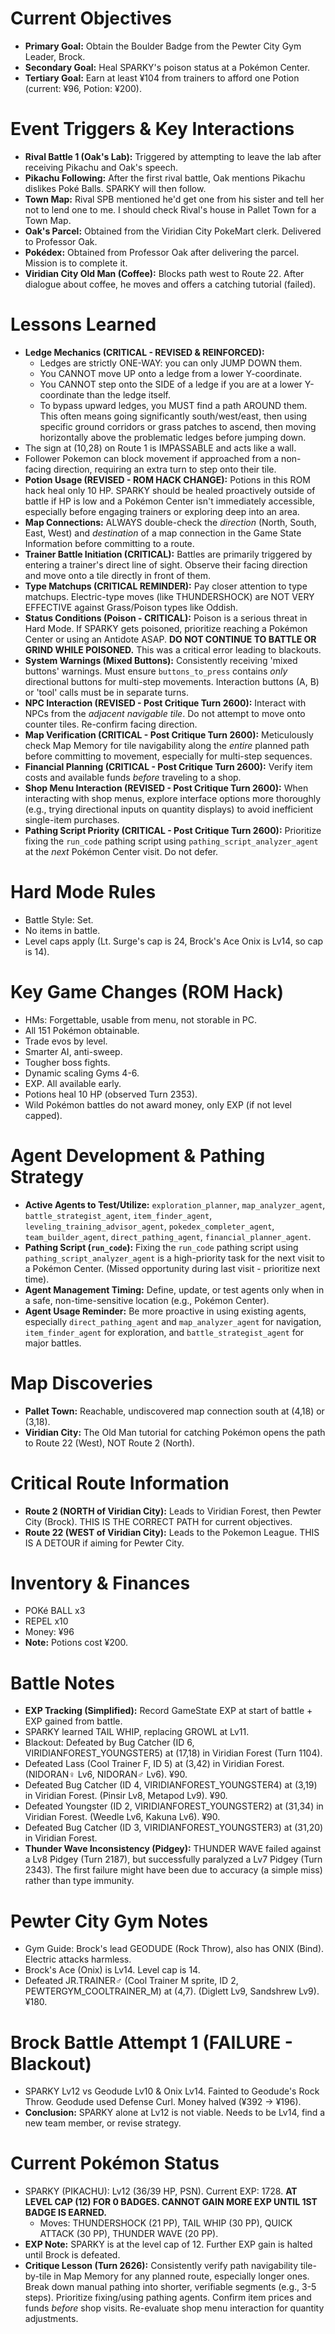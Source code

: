 # Current Objectives
*   **Primary Goal:** Obtain the Boulder Badge from the Pewter City Gym Leader, Brock.
*   **Secondary Goal:** Heal SPARKY's poison status at a Pokémon Center.
*   **Tertiary Goal:** Earn at least ¥104 from trainers to afford one Potion (current: ¥96, Potion: ¥200).

# Event Triggers & Key Interactions
*   **Rival Battle 1 (Oak's Lab):** Triggered by attempting to leave the lab after receiving Pikachu and Oak's speech.
*   **Pikachu Following:** After the first rival battle, Oak mentions Pikachu dislikes Poké Balls. SPARKY will then follow.
*   **Town Map:** Rival SPB mentioned he'd get one from his sister and tell her not to lend one to me. I should check Rival's house in Pallet Town for a Town Map.
*   **Oak's Parcel:** Obtained from the Viridian City PokeMart clerk. Delivered to Professor Oak.
*   **Pokédex:** Obtained from Professor Oak after delivering the parcel. Mission is to complete it.
*   **Viridian City Old Man (Coffee):** Blocks path west to Route 22. After dialogue about coffee, he moves and offers a catching tutorial (failed).

# Lessons Learned
*   **Ledge Mechanics (CRITICAL - REVISED & REINFORCED):**
    *   Ledges are strictly ONE-WAY: you can only JUMP DOWN them.
    *   You CANNOT move UP onto a ledge from a lower Y-coordinate.
    *   You CANNOT step onto the SIDE of a ledge if you are at a lower Y-coordinate than the ledge itself.
    *   To bypass upward ledges, you MUST find a path AROUND them. This often means going significantly south/west/east, then using specific ground corridors or grass patches to ascend, then moving horizontally above the problematic ledges before jumping down.
*   The sign at (10,28) on Route 1 is IMPASSABLE and acts like a wall.
*   Follower Pokemon can block movement if approached from a non-facing direction, requiring an extra turn to step onto their tile.
*   **Potion Usage (REVISED - ROM HACK CHANGE):** Potions in this ROM hack heal only 10 HP. SPARKY should be healed proactively outside of battle if HP is low and a Pokémon Center isn't immediately accessible, especially before engaging trainers or exploring deep into an area.
*   **Map Connections:** ALWAYS double-check the *direction* (North, South, East, West) and *destination* of a map connection in the Game State Information before committing to a route.
*   **Trainer Battle Initiation (CRITICAL):** Battles are primarily triggered by entering a trainer's direct line of sight. Observe their facing direction and move onto a tile directly in front of them.
*   **Type Matchups (CRITICAL REMINDER):** Pay closer attention to type matchups. Electric-type moves (like THUNDERSHOCK) are NOT VERY EFFECTIVE against Grass/Poison types like Oddish.
*   **Status Conditions (Poison - CRITICAL):** Poison is a serious threat in Hard Mode. If SPARKY gets poisoned, prioritize reaching a Pokémon Center or using an Antidote ASAP. **DO NOT CONTINUE TO BATTLE OR GRIND WHILE POISONED.** This was a critical error leading to blackouts.
*   **System Warnings (Mixed Buttons):** Consistently receiving 'mixed buttons' warnings. Must ensure `buttons_to_press` contains *only* directional buttons for multi-step movements. Interaction buttons (A, B) or 'tool' calls must be in separate turns.
*   **NPC Interaction (REVISED - Post Critique Turn 2600):** Interact with NPCs from the *adjacent navigable tile*. Do not attempt to move onto counter tiles. Re-confirm facing direction.
*   **Map Verification (CRITICAL - Post Critique Turn 2600):** Meticulously check Map Memory for tile navigability along the *entire* planned path before committing to movement, especially for multi-step sequences.
*   **Financial Planning (CRITICAL - Post Critique Turn 2600):** Verify item costs and available funds *before* traveling to a shop.
*   **Shop Menu Interaction (REVISED - Post Critique Turn 2600):** When interacting with shop menus, explore interface options more thoroughly (e.g., trying directional inputs on quantity displays) to avoid inefficient single-item purchases.
*   **Pathing Script Priority (CRITICAL - Post Critique Turn 2600):** Prioritize fixing the `run_code` pathing script using `pathing_script_analyzer_agent` at the *next* Pokémon Center visit. Do not defer.

# Hard Mode Rules
*   Battle Style: Set.
*   No items in battle.
*   Level caps apply (Lt. Surge's cap is 24, Brock's Ace Onix is Lv14, so cap is 14).

# Key Game Changes (ROM Hack)
*   HMs: Forgettable, usable from menu, not storable in PC.
*   All 151 Pokémon obtainable.
*   Trade evos by level.
*   Smarter AI, anti-sweep.
*   Tougher boss fights.
*   Dynamic scaling Gyms 4-6.
*   EXP. All available early.
*   Potions heal 10 HP (observed Turn 2353).
*   Wild Pokémon battles do not award money, only EXP (if not level capped).

# Agent Development & Pathing Strategy
*   **Active Agents to Test/Utilize:** `exploration_planner`, `map_analyzer_agent`, `battle_strategist_agent`, `item_finder_agent`, `leveling_training_advisor_agent`, `pokedex_completer_agent`, `team_builder_agent`, `direct_pathing_agent`, `financial_planner_agent`.
*   **Pathing Script (`run_code`):** Fixing the `run_code` pathing script using `pathing_script_analyzer_agent` is a high-priority task for the next visit to a Pokémon Center. (Missed opportunity during last visit - prioritize next time).
*   **Agent Management Timing:** Define, update, or test agents only when in a safe, non-time-sensitive location (e.g., Pokémon Center).
*   **Agent Usage Reminder:** Be more proactive in using existing agents, especially `direct_pathing_agent` and `map_analyzer_agent` for navigation, `item_finder_agent` for exploration, and `battle_strategist_agent` for major battles.

# Map Discoveries
*   **Pallet Town:** Reachable, undiscovered map connection south at (4,18) or (3,18).
*   **Viridian City:** The Old Man tutorial for catching Pokémon opens the path to Route 22 (West), NOT Route 2 (North).

# Critical Route Information
*   **Route 2 (NORTH of Viridian City):** Leads to Viridian Forest, then Pewter City (Brock). THIS IS THE CORRECT PATH for current objectives.
*   **Route 22 (WEST of Viridian City):** Leads to the Pokemon League. THIS IS A DETOUR if aiming for Pewter City.

# Inventory & Finances
*   POKé BALL x3
*   REPEL x10
*   Money: ¥96
*   **Note:** Potions cost ¥200.

# Battle Notes
*   **EXP Tracking (Simplified):** Record GameState EXP at start of battle + EXP gained from battle.
*   SPARKY learned TAIL WHIP, replacing GROWL at Lv11.
*   Blackout: Defeated by Bug Catcher (ID 6, VIRIDIANFOREST_YOUNGSTER5) at (17,18) in Viridian Forest (Turn 1104).
*   Defeated Lass (Cool Trainer F, ID 5) at (3,42) in Viridian Forest. (NIDORAN♀ Lv6, NIDORAN♂ Lv6). ¥90.
*   Defeated Bug Catcher (ID 4, VIRIDIANFOREST_YOUNGSTER4) at (3,19) in Viridian Forest. (Pinsir Lv8, Metapod Lv9). ¥90.
*   Defeated Youngster (ID 2, VIRIDIANFOREST_YOUNGSTER2) at (31,34) in Viridian Forest. (Weedle Lv6, Kakuna Lv6). ¥90.
*   Defeated Bug Catcher (ID 3, VIRIDIANFOREST_YOUNGSTER3) at (31,20) in Viridian Forest.
*   **Thunder Wave Inconsistency (Pidgey):** THUNDER WAVE failed against a Lv8 Pidgey (Turn 2187), but successfully paralyzed a Lv7 Pidgey (Turn 2343). The first failure might have been due to accuracy (a simple miss) rather than type immunity.

# Pewter City Gym Notes
*   Gym Guide: Brock's lead GEODUDE (Rock Throw), also has ONIX (Bind). Electric attacks harmless.
*   Brock's Ace (Onix) is Lv14. Level cap is 14.
*   Defeated JR.TRAINER♂ (Cool Trainer M sprite, ID 2, PEWTERGYM_COOLTRAINER_M) at (4,7). (Diglett Lv9, Sandshrew Lv9). ¥180.

# Brock Battle Attempt 1 (FAILURE - Blackout)
*   SPARKY Lv12 vs Geodude Lv10 & Onix Lv14. Fainted to Geodude's Rock Throw. Geodude used Defense Curl. Money halved (¥392 -> ¥196).
*   **Conclusion:** SPARKY alone at Lv12 is not viable. Needs to be Lv14, find a new team member, or revise strategy.

# Current Pokémon Status
*   SPARKY (PIKACHU): Lv12 (36/39 HP, PSN). Current EXP: 1728. **AT LEVEL CAP (12) FOR 0 BADGES. CANNOT GAIN MORE EXP UNTIL 1ST BADGE IS EARNED.**
    *   Moves: THUNDERSHOCK (21 PP), TAIL WHIP (30 PP), QUICK ATTACK (30 PP), THUNDER WAVE (20 PP).
*   **EXP Note:** SPARKY is at the level cap of 12. Further EXP gain is halted until Brock is defeated.
*   **Critique Lesson (Turn 2626):** Consistently verify path navigability tile-by-tile in Map Memory for any planned route, especially longer ones. Break down manual pathing into shorter, verifiable segments (e.g., 3-5 steps). Prioritize fixing/using pathing agents. Confirm item prices and funds *before* shop visits. Re-evaluate shop menu interaction for quantity adjustments.